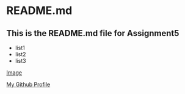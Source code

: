 # README.md

## This is the README.md file for Assignment5


- list1
- list2
- list3

[Image](https://images.app.goo.gl/hHBW1sRPicuXGKDt7)

[My Github Profile](https://github.com/shimashsiraj)

